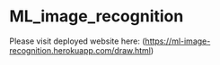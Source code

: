 # ML_image_recognition
Please visit deployed website here:
(https://ml-image-recognition.herokuapp.com/draw.html)
